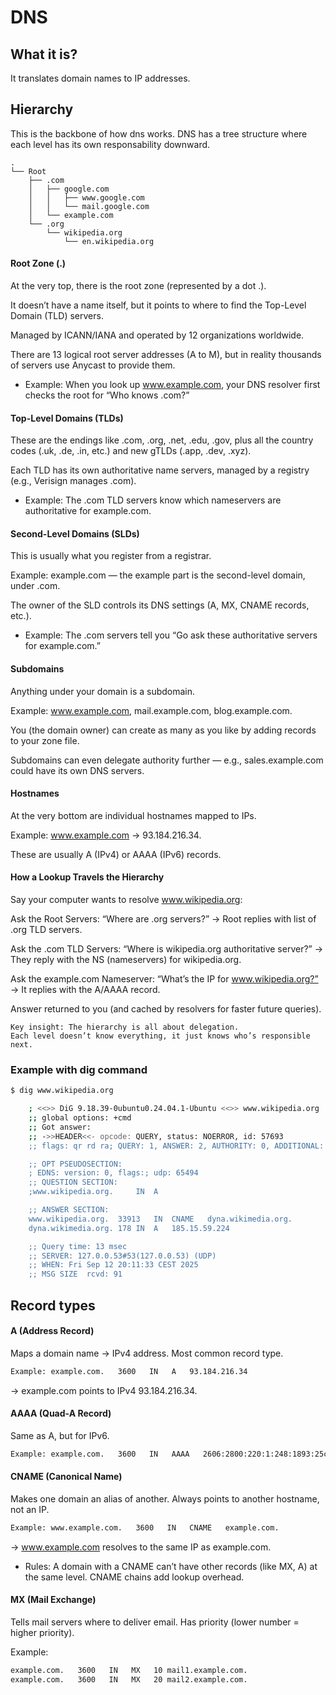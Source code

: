 # DNS

## What it is?

It translates domain names to IP addresses.

## Hierarchy

This is the backbone of how dns works. DNS has a tree structure where each level has its own responsability downward.

```shell
.
└── Root
    ├── .com
    │   ├── google.com
    │   │   ├── www.google.com
    │   │   └── mail.google.com
    │   └── example.com
    └── .org
        └── wikipedia.org
            └── en.wikipedia.org

```

#### Root Zone (.)

At the very top, there is the root zone (represented by a dot .).

It doesn’t have a name itself, but it points to where to find the Top-Level Domain (TLD) servers.

Managed by ICANN/IANA and operated by 12 organizations worldwide.

There are 13 logical root server addresses (A to M), but in reality thousands of servers use Anycast to provide them.

- Example:
When you look up www.example.com, your DNS resolver first checks the root for “Who knows .com?”

#### Top-Level Domains (TLDs)

These are the endings like .com, .org, .net, .edu, .gov, plus all the country codes (.uk, .de, .in, etc.) and new gTLDs (.app, .dev, .xyz).

Each TLD has its own authoritative name servers, managed by a registry (e.g., Verisign manages .com).

- Example:
The .com TLD servers know which nameservers are authoritative for example.com.

#### Second-Level Domains (SLDs)

This is usually what you register from a registrar.

Example: example.com — the example part is the second-level domain, under .com.

The owner of the SLD controls its DNS settings (A, MX, CNAME records, etc.).

- Example:
The .com servers tell you “Go ask these authoritative servers for example.com.”

#### Subdomains

Anything under your domain is a subdomain.

Example: www.example.com, mail.example.com, blog.example.com.

You (the domain owner) can create as many as you like by adding records to your zone file.

Subdomains can even delegate authority further — e.g., sales.example.com could have its own DNS servers.

#### Hostnames

At the very bottom are individual hostnames mapped to IPs.

Example: www.example.com → 93.184.216.34.

These are usually A (IPv4) or AAAA (IPv6) records.

#### How a Lookup Travels the Hierarchy

Say your computer wants to resolve www.wikipedia.org:

Ask the Root Servers: “Where are .org servers?”
→ Root replies with list of .org TLD servers.

Ask the .com TLD Servers: “Where is wikipedia.org authoritative server?”
→ They reply with the NS (nameservers) for wikipedia.org.

Ask the example.com Nameserver: “What’s the IP for www.wikipedia.org?”
→ It replies with the A/AAAA record.

Answer returned to you (and cached by resolvers for faster future queries).

```
Key insight: The hierarchy is all about delegation.
Each level doesn’t know everything, it just knows who’s responsible next.
```

### Example with dig command

```bash
$ dig www.wikipedia.org

    ; <<>> DiG 9.18.39-0ubuntu0.24.04.1-Ubuntu <<>> www.wikipedia.org
    ;; global options: +cmd
    ;; Got answer:
    ;; ->>HEADER<<- opcode: QUERY, status: NOERROR, id: 57693
    ;; flags: qr rd ra; QUERY: 1, ANSWER: 2, AUTHORITY: 0, ADDITIONAL: 1

    ;; OPT PSEUDOSECTION:
    ; EDNS: version: 0, flags:; udp: 65494
    ;; QUESTION SECTION:
    ;www.wikipedia.org.		IN	A

    ;; ANSWER SECTION:
    www.wikipedia.org.	33913	IN	CNAME	dyna.wikimedia.org.
    dyna.wikimedia.org.	178	IN	A	185.15.59.224

    ;; Query time: 13 msec
    ;; SERVER: 127.0.0.53#53(127.0.0.53) (UDP)
    ;; WHEN: Fri Sep 12 20:11:33 CEST 2025
    ;; MSG SIZE  rcvd: 91

```



## Record types

#### A (Address Record)
Maps a domain name → IPv4 address.
Most common record type.

```bash
Example: example.com.   3600   IN   A   93.184.216.34
```
→ example.com points to IPv4 93.184.216.34.

#### AAAA (Quad-A Record)
Same as A, but for IPv6.

```bash
Example: example.com.   3600   IN   AAAA   2606:2800:220:1:248:1893:25c8:1946
```

#### CNAME (Canonical Name)
Makes one domain an alias of another.
Always points to another hostname, not an IP.

```bash
Example: www.example.com.   3600   IN   CNAME   example.com.
```
→ www.example.com resolves to the same IP as example.com.

- Rules: A domain with a CNAME can’t have other records (like MX, A) at the same level. CNAME chains add lookup overhead.


#### MX (Mail Exchange)
Tells mail servers where to deliver email.
Has priority (lower number = higher priority).

Example: 
```bash
example.com.   3600   IN   MX   10 mail1.example.com.
example.com.   3600   IN   MX   20 mail2.example.com.
```